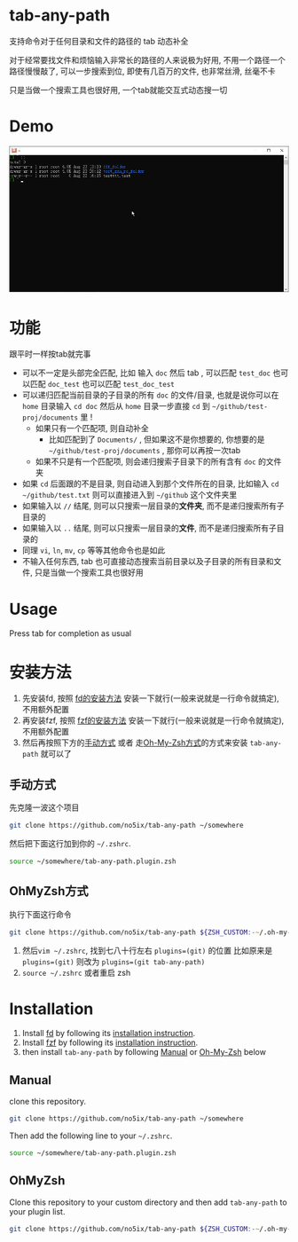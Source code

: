 
# tab-any-path

支持命令对于任何目录和文件的路径的 tab 动态补全

对于经常要找文件和烦恼输入非常长的路径的人来说极为好用, 不用一个路径一个路径慢慢敲了, 可以一步搜索到位, 即使有几百万的文件, 也非常丝滑, 丝毫不卡

只是当做一个搜索工具也很好用, 一个tab就能交互式动态搜一切


# Demo

![demo](tab-any-path-demo.gif)


# 功能

跟平时一样按tab就完事

- 可以不一定是头部完全匹配, 比如 输入 `doc` 然后 tab , 可以匹配 `test_doc` 也可以匹配 `doc_test` 也可以匹配 `test_doc_test`
- 可以递归匹配当前目录的子目录的所有 `doc` 的文件/目录, 也就是说你可以在 `home` 目录输入 `cd doc` 然后从 `home` 目录一步直接 `cd` 到 `~/github/test-proj/documents` 里 !
   - 如果只有一个匹配项, 则自动补全
      - 比如匹配到了 `Documents/` , 但如果这不是你想要的, 你想要的是 `~/github/test-proj/documents` , 那你可以再按一次tab
   - 如果不只是有一个匹配项, 则会递归搜索子目录下的所有含有 `doc` 的文件夹
- 如果 `cd` 后面跟的不是目录, 则自动进入到那个文件所在的目录, 比如输入 `cd ~/github/test.txt` 则可以直接进入到 `~/github` 这个文件夹里
- 如果输入以 `//` 结尾, 则可以只搜索一层目录的**文件夹**, 而不是递归搜索所有子目录的
- 如果输入以 `..` 结尾, 则可以只搜索一层目录的**文件**, 而不是递归搜索所有子目录的
- 同理 `vi`, `ln`, `mv`, `cp` 等等其他命令也是如此
- 不输入任何东西, tab 也可直接动态搜索当前目录以及子目录的所有目录和文件, 只是当做一个搜索工具也很好用


# Usage

Press tab for completion as usual


# 安装方法

1. 先安装fd, 按照 [fd的安装方法](https://github.com/sharkdp/fd#installation) 安装一下就行(一般来说就是一行命令就搞定), 不用额外配置
2. 再安装fzf, 按照 [fzf的安装方法](https://github.com/junegunn/fzf#installation) 安装一下就行(一般来说就是一行命令就搞定), 不用额外配置
3. 然后再按照下方的[手动方式](#手动方式) 或者 走[Oh-My-Zsh方式](#OhMyZsh方式)的方式来安装 `tab-any-path` 就可以了


## 手动方式

先克隆一波这个项目

```zsh
git clone https://github.com/no5ix/tab-any-path ~/somewhere
```

然后把下面这行加到你的 `~/.zshrc`.

```zsh
source ~/somewhere/tab-any-path.plugin.zsh
```

## OhMyZsh方式

执行下面这行命令

```zsh
git clone https://github.com/no5ix/tab-any-path ${ZSH_CUSTOM:-~/.oh-my-zsh/custom}/plugins/tab-any-path
```

1. 然后`vim ~/.zshrc`, 找到七八十行左右 `plugins=(git)` 的位置 比如原来是 `plugins=(git)` 则改为 `plugins=(git tab-any-path)`
2. `source ~/.zshrc` 或者重启 zsh


# Installation

1. Install [fd](https://github.com/sharkdp/fd) by following its [installation instruction](https://github.com/sharkdp/fd#installation).
2. Install [fzf](https://github.com/junegunn/fzf) by following its [installation instruction](https://github.com/junegunn/fzf#installation).
3. then install `tab-any-path` by following [Manual](#Manual) or [Oh-My-Zsh](#OhMyZsh) below


## Manual

clone this repository.

```zsh
git clone https://github.com/no5ix/tab-any-path ~/somewhere
```

Then add the following line to your `~/.zshrc`.

```zsh
source ~/somewhere/tab-any-path.plugin.zsh
```


## OhMyZsh

Clone this repository to your custom directory and then add `tab-any-path` to your plugin list.

```zsh
git clone https://github.com/no5ix/tab-any-path ${ZSH_CUSTOM:-~/.oh-my-zsh/custom}/plugins/tab-any-path
```


